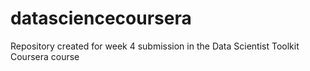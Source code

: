 # datasciencecoursera
Repository created for week 4 submission in the Data Scientist Toolkit Coursera course
